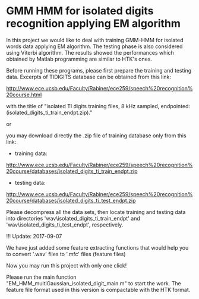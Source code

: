 # GMM HMM for isolated digits recognition applying EM algorithm
In this project we would like to deal with training GMM-HMM for isolated words data applying EM algorithm. The testing phase is also considered using Viterbi algorithm. The results showed the performances which obtained by Matlab programming are similar to HTK's ones. 

Before running these programs, please first prepare the training and testing data. Excerpts of TIDIGITS database can be obtained from this link:

http://www.ece.ucsb.edu/Faculty/Rabiner/ece259/speech%20recognition%20course.html 

with the title of "isolated TI digits training files, 8 kHz sampled, endpointed: (isolated_digits_ti_train_endpt.zip)." 

or

you may download directly the .zip file of training database only from this link:

- training data:

http://www.ece.ucsb.edu/Faculty/Rabiner/ece259/speech%20recognition%20course/databases/isolated_digits_ti_train_endpt.zip

- testing data:

http://www.ece.ucsb.edu/Faculty/Rabiner/ece259/speech%20recognition%20course/databases/isolated_digits_ti_test_endpt.zip

Please decompress all the data sets, then locate training and testing data into directories 'wav\isolated_digits_ti_train_endpt' and 'wav\isolated_digits_ti_test_endpt', respectively. 

!!! Update: 2017-09-07

We have just added some feature extracting functions that would help you to convert '.wav' files to '.mfc' files (feature files)

Now you may run this project with only one click!

Please run the main function "EM_HMM_multiGaussian_isolated_digit_main.m" to start the work. 
The feature file format used in this version is compactable with the HTK format.
